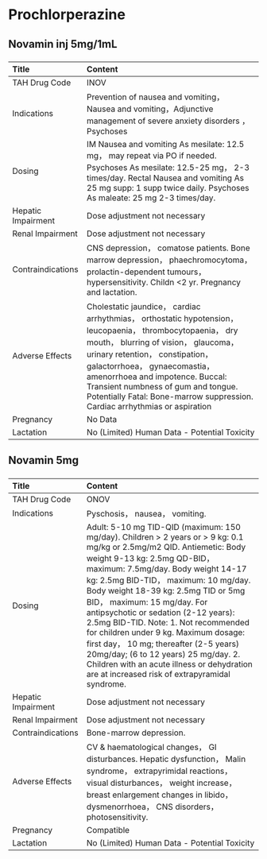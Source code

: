 # Prochlorperazine

## Novamin inj 5mg/1mL

##### 

| Title              | Content                                                                                                                                                                                                                                                                                                                                                                        |
|:-------------------|:-------------------------------------------------------------------------------------------------------------------------------------------------------------------------------------------------------------------------------------------------------------------------------------------------------------------------------------------------------------------------------|
| TAH Drug Code      | INOV                                                                                                                                                                                                                                                                                                                                                                           |
| Indications        | Prevention of nausea and vomiting， Nausea and vomiting，Adjunctive management of severe anxiety disorders ，Psychoses                                                                                                                                                                                                                                                         |
| Dosing             | IM Nausea and vomiting As mesilate: 12.5 mg， may repeat via PO if needed. Psychoses As mesilate: 12.5-25 mg， 2-3 times/day. Rectal Nausea and vomiting As 25 mg supp: 1 supp twice daily. Psychoses As maleate: 25 mg 2-3 times/day.                                                                                                                                         |
| Hepatic Impairment | Dose adjustment not necessary                                                                                                                                                                                                                                                                                                                                                  |
| Renal Impairment   | Dose adjustment not necessary                                                                                                                                                                                                                                                                                                                                                  |
| Contraindications  | CNS depression， comatose patients. Bone marrow depression， phaechromocytoma， prolactin-dependent tumours， hypersensitivity. Childn <2 yr. Pregnancy and lactation.                                                                                                                                                                                                         |
| Adverse Effects    | Cholestatic jaundice， cardiac arrhythmias， orthostatic hypotension， leucopaenia， thrombocytopaenia， dry mouth， blurring of vision， glaucoma， urinary retention， constipation， galactorrhoea， gynaecomastia， amenorrhoea and impotence. Buccal: Transient numbness of gum and tongue. Potentially Fatal: Bone-marrow suppression. Cardiac arrhythmias or aspiration |
| Pregnancy          | No Data                                                                                                                                                                                                                                                                                                                                                                        |
| Lactation          | No (Limited) Human Data - Potential Toxicity                                                                                                                                                                                                                                                                                                                                   |

## Novamin 5mg

##### 

| Title              | Content                                                                                                                                                                                                                                                                                                                                                                                                                                                                                                                                                                                                              |
|:-------------------|:---------------------------------------------------------------------------------------------------------------------------------------------------------------------------------------------------------------------------------------------------------------------------------------------------------------------------------------------------------------------------------------------------------------------------------------------------------------------------------------------------------------------------------------------------------------------------------------------------------------------|
| TAH Drug Code      | ONOV                                                                                                                                                                                                                                                                                                                                                                                                                                                                                                                                                                                                                 |
| Indications        | Pyschosis， nausea， vomiting.                                                                                                                                                                                                                                                                                                                                                                                                                                                                                                                                                                                       |
| Dosing             | Adult: 5-10 mg TID-QID (maximum: 150 mg/day). Children > 2 years or > 9 kg: 0.1 mg/kg or 2.5mg/m2 QID. Antiemetic: Body weight 9-13 kg: 2.5mg QD-BID， maximum: 7.5mg/day. Body weight 14-17 kg: 2.5mg BID-TID， maximum: 10 mg/day. Body weight 18-39 kg: 2.5mg TID or 5mg BID， maximum: 15 mg/day. For antipsychotic or sedation (2-12 years): 2.5mg BID-TID. Note: 1. Not recommended for children under 9 kg. Maximum dosage: first day， 10 mg; thereafter (2-5 years) 20mg/day; (6 to 12 years) 25 mg/day. 2. Children with an acute illness or dehydration are at increased risk of extrapyramidal syndrome. |
| Hepatic Impairment | Dose adjustment not necessary                                                                                                                                                                                                                                                                                                                                                                                                                                                                                                                                                                                        |
| Renal Impairment   | Dose adjustment not necessary                                                                                                                                                                                                                                                                                                                                                                                                                                                                                                                                                                                        |
| Contraindications  | Bone-marrow depression.                                                                                                                                                                                                                                                                                                                                                                                                                                                                                                                                                                                              |
| Adverse Effects    | CV & haematological changes， GI disturbances. Hepatic dysfunction， Malin syndrome， extrapyrimidal reactions， visual disturbances， weight increase， breast enlargement changes in libido， dysmenorrhoea， CNS disorders， photosensitivity.                                                                                                                                                                                                                                                                                                                                                                    |
| Pregnancy          | Compatible                                                                                                                                                                                                                                                                                                                                                                                                                                                                                                                                                                                                           |
| Lactation          | No (Limited) Human Data - Potential Toxicity                                                                                                                                                                                                                                                                                                                                                                                                                                                                                                                                                                         |


